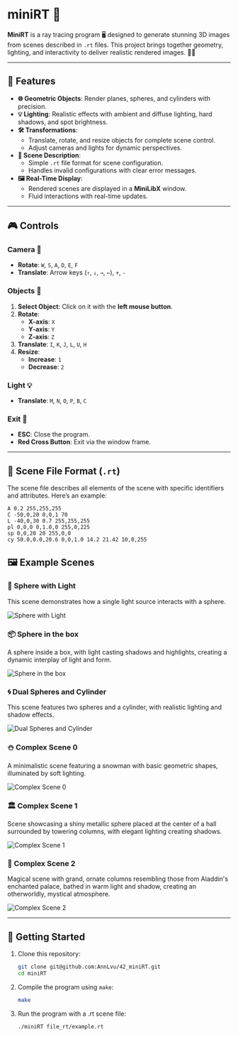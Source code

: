 # **miniRT** 🌟

**MiniRT** is a ray tracing program 🖥️ designed to generate stunning 3D images from scenes described in `.rt` files. This project brings together geometry, lighting, and interactivity to deliver realistic rendered images. 🎨✨

---

## **🚀 Features**
- **🌐 Geometric Objects**: Render planes, spheres, and cylinders with precision.
- **💡 Lighting**: Realistic effects with ambient and diffuse lighting, hard shadows, and spot brightness.
- **🛠️ Transformations**:
  - Translate, rotate, and resize objects for complete scene control.
  - Adjust cameras and lights for dynamic perspectives.
- **📜 Scene Description**:
  - Simple `.rt` file format for scene configuration.
  - Handles invalid configurations with clear error messages.
- **🖼️ Real-Time Display**:
  - Rendered scenes are displayed in a **MiniLibX** window.
  - Fluid interactions with real-time updates.

---

## **🎮 Controls**

### **Camera** 🎥
- **Rotate**: `W`, `S`, `A`, `D`, `E`, `F`
- **Translate**: Arrow keys (`↑`, `↓`, `→`, `←`), `+`, `-`

### **Objects** 🔧
1. **Select Object**: Click on it with the **left mouse button**.
2. **Rotate**:
   - **X-axis**: `X`
   - **Y-axis**: `Y`
   - **Z-axis**: `Z`
3. **Translate**: `I`, `K`, `J`, `L`, `U`, `H`
4. **Resize**:
   - **Increase**: `1`
   - **Decrease**: `2`

### **Light** 💡
- **Translate**: `M`, `N`, `O`, `P`, `B`, `C`

### **Exit** 🚪
- **ESC**: Close the program.
- **Red Cross Button**: Exit via the window frame.

---

## **📝 Scene File Format (`.rt`)**

The scene file describes all elements of the scene with specific identifiers and attributes. Here’s an example:

```plaintext
A 0.2 255,255,255
C -50,0,20 0,0,1 70
L -40,0,30 0.7 255,255,255
pl 0,0,0 0,1.0,0 255,0,225
sp 0,0,20 20 255,0,0
cy 50.0,0.0,20.6 0,0,1.0 14.2 21.42 10,0,255
```

## 🖼️ Example Scenes  

### 🌟 Sphere with Light  
This scene demonstrates how a single light source interacts with a sphere.  

![Sphere with Light](images/sphere_with_light.png)  

### 📦 Sphere in the box 
A sphere inside a box, with light casting shadows and highlights, creating a dynamic interplay of light and form. 

![Sphere in the box](images/sphere_in_the_box.png)  

### 🌀 Dual Spheres and Cylinder  
This scene features two spheres and a cylinder, with realistic lighting and shadow effects. 

![Dual Spheres and Cylinder](images/cylinder_scene.png)  

### ⛄️ Complex Scene 0  
A minimalistic scene featuring a snowman with basic geometric shapes, illuminated by soft lighting.  

![Complex Scene 0 ](images/complex_scene_0.png)  

### 🏛️ Complex Scene 1  
Scene showcasing a shiny metallic sphere placed at the center of a hall surrounded by towering columns, with elegant lighting creating shadows.

![Complex Scene 1](images/complex_scene_1.png)  

### 🌌 Complex Scene 2  
Magical scene with grand, ornate columns resembling those from Aladdin's enchanted palace, bathed in warm light and shadow, creating an otherworldly, mystical atmosphere.  

![Complex Scene 2](images/complex_scene_2.png)  

---

## 🚀 Getting Started  

1. Clone this repository:  
   ```bash
   git clone git@github.com:AnnLvu/42_miniRT.git
   cd miniRT
   ```

2. Compile the program using `make`:
   ```bash
   make
   ```
3. Run the program with a .rt scene file:
    ```bash
   ./miniRT file_rt/example.rt
   ```

